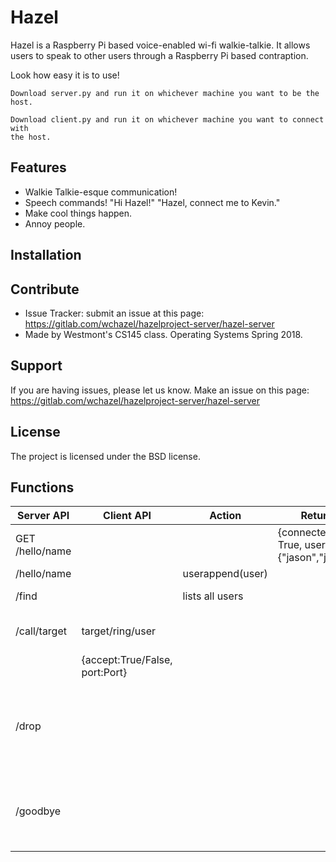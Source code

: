Hazel
========

Hazel is a Raspberry Pi based voice-enabled wi-fi walkie-talkie.  It allows users to speak to other
users through a Raspberry Pi based contraption.

Look how easy it is to use!

    Download server.py and run it on whichever machine you want to be the host.

    Download client.py and run it on whichever machine you want to connect with
    the host.


Features
--------

- Walkie Talkie-esque communication!
- Speech commands!  "Hi Hazel!"  "Hazel, connect me to Kevin."
- Make cool things happen.
- Annoy people.

Installation
------------



Contribute
----------

- Issue Tracker: submit an issue at this page: https://gitlab.com/wchazel/hazelproject-server/hazel-server
- Made by Westmont's CS145 class.  Operating Systems Spring 2018.

Support
-------

If you are having issues, please let us know.
Make an issue on this page: https://gitlab.com/wchazel/hazelproject-server/hazel-server

License
-------

The project is licensed under the BSD license.


Functions
---------
| Server API          |    Client API                        |   Action                             |  Return                                      | Description                                                             |
|---------------------|--------------------------------------|--------------------------------------|----------------------------------------------|-------------------------------------------------------------------------|
|  GET /hello/name    |                                      |                                      | {connected True, users:{"jason","john"}}     | Display the help window                                                 |
|  /hello/name        |                                      | userappend(user)                     |                                              |                                                                         |
|  /find              |                                      | lists all users                      |                                              | Lists all users                                                         |
|  /call/target       | target/ring/user                     |                                      |                                              | Defines which user to call                                              |
|                     | {accept:True/False, port:Port}       |                                      |                                              |                                                                         |
|  /drop              |                                      |                                      |                                              | Drops connection to other user but still allows for other connections   |
|  /goodbye           |                                      |                                      |                                              | Disconnects from the server.  Does not allow new connections            |


